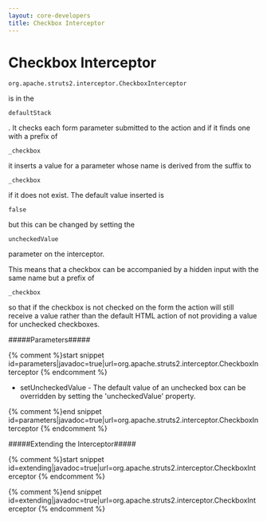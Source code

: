 ```yaml
---
layout: core-developers
title: Checkbox Interceptor
---
```


# Checkbox Interceptor



~~~~~~~
org.apache.struts2.interceptor.CheckboxInterceptor
~~~~~~~
 is in the 

~~~~~~~
defaultStack
~~~~~~~
\. It checks each form parameter submitted to the action and if it finds one with a prefix of 

~~~~~~~
_checkbox
~~~~~~~
 it inserts a value for a parameter whose name is derived from the suffix to 

~~~~~~~
_checkbox
~~~~~~~
 if it does not exist\. The default value inserted is 

~~~~~~~
false
~~~~~~~
 but this can be changed by setting the 

~~~~~~~
uncheckedValue
~~~~~~~
 parameter on the interceptor\.

This means that a checkbox can be accompanied by a hidden input with the same name but a prefix of 

~~~~~~~
_checkbox
~~~~~~~
 so that if the checkbox is not checked on the form the action will still receive a value rather than the default HTML action of not providing a value for unchecked checkboxes\.

#####Parameters#####



{% comment %}start snippet id=parameters|javadoc=true|url=org.apache.struts2.interceptor.CheckboxInterceptor {% endcomment %}
<p> <ul>
 <li>setUncheckedValue - The default value of an unchecked box can be overridden by setting the 'uncheckedValue' property.</li>
 </ul></p>
{% comment %}end snippet id=parameters|javadoc=true|url=org.apache.struts2.interceptor.CheckboxInterceptor {% endcomment %}

#####Extending the Interceptor#####



{% comment %}start snippet id=extending|javadoc=true|url=org.apache.struts2.interceptor.CheckboxInterceptor {% endcomment %}
<p></p>
{% comment %}end snippet id=extending|javadoc=true|url=org.apache.struts2.interceptor.CheckboxInterceptor {% endcomment %}
